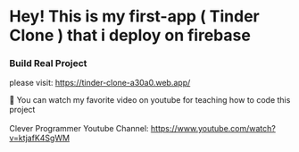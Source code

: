 # Hey! This is my first-app ( Tinder Clone ) that i deploy on firebase

### Build Real Project
please visit: https://tinder-clone-a30a0.web.app/

🚀 You can watch my favorite video on youtube for teaching how to code this project
</br></br> Clever Programmer Youtube Channel: https://www.youtube.com/watch?v=ktjafK4SgWM
